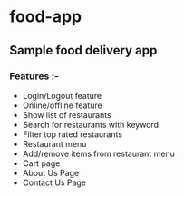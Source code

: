 # food-app

## Sample food delivery app

### Features :-

- Login/Logout feature
- Online/offline feature
- Show list of restaurants
- Search for restaurants with keyword
- Filter top rated restaurants
- Restaurant menu
- Add/remove items from restaurant menu
- Cart page
- About Us Page
- Contact Us Page
